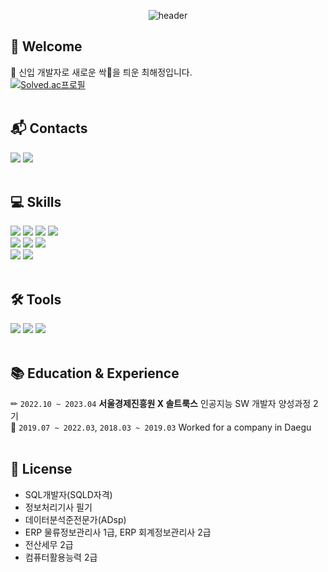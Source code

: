 <div align="center">

![header](https://capsule-render.vercel.app/api?type=waving&color=CEEDC7&height=200&section=header&text=Haejeong's%20GitHub&fontSize=70&fontColor=20716A)

</div>

## :wave: Welcome
:turtle: 신입 개발자로 새로운 싹:seedling:을 틔운 최해정입니다. 
<br>[![Solved.ac프로필](http://mazassumnida.wtf/api/mini/generate_badge?boj=chj1491)](https://solved.ac/chj1491)
</br></br>

## :mailbox_with_mail: Contacts
<img src="https://img.shields.io/badge/bbugiho@gmail.com-EA4335?style=flat&logo=gmail&logoColor=white"/> <a href="https://bbugiho.tistory.com/"><img src="https://img.shields.io/badge/bbugi's blog-000000?style=flat&logo=tistory&logoColor=white"/></a>
</br></br>

## :computer: Skills
<img src="https://img.shields.io/badge/python-3776AB?style=flat&logo=python&logoColor=white" /> <img src="https://img.shields.io/badge/Java-007396?style=flat&logo=Conda-Forge&logoColor=white"/> <img src="https://img.shields.io/badge/mariadb-003545?style=flat&logo=mariadb&logoColor=white" /> <img src="https://img.shields.io/badge/mysql-4479A1?style=flat&logo=mysql&logoColor=white" /> <br>
<img src="https://img.shields.io/badge/selenium-43B02A?style=flat&logo=selenium&logoColor=white" /> <img src="https://img.shields.io/badge/amazon%20rds-527FFF?style=flat&logo=amazonrds&logoColor=white" /> <img src="https://img.shields.io/badge/github-181717?style=flat&logo=github&logoColor=white" /><br>
<img src="https://img.shields.io/badge/colab-F9AB00?style=flat&logo=googlecolab&logoColor=white" /> <img src="https://img.shields.io/badge/google%20analytics-E37400?style=flat&logo=googleanalytics&logoColor=white" />
</br></br>

## :hammer_and_wrench: Tools
<img src="https://img.shields.io/badge/Eclipse%20IDE-2C2255?style=flat&logo=EclipseIDE&logoColor=white" /> <img src="https://img.shields.io/badge/VSCode-007ACC?style=flat&logo=VisualStudioCode&logoColor=white" /> <img src="https://img.shields.io/badge/Jupyter-F37626?style=flat&logo=jupyter&logoColor=white" />
</br></br>

## :books: Education & Experience
✏ `2022.10 ~ 2023.04` __서울경제진흥원 X 솔트룩스__ 인공지능 SW 개발자 양성과정 2기 <br>
💼 `2019.07 ~ 2022.03`, `2018.03 ~ 2019.03` Worked for a company in Daegu
<br></br>

## 📌 License
- SQL개발자(SQLD자격)
- 정보처리기사 필기
- 데이터분석준전문가(ADsp)
- ERP 물류정보관리사 1급, ERP 회계정보관리사 2급
- 전산세무 2급
- 컴퓨터활용능력 2급


